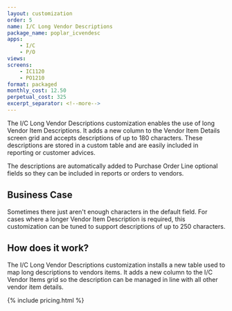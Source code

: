 ```yaml
---
layout: customization
order: 5
name: I/C Long Vendor Descriptions
package_name: poplar_icvendesc
apps:
    - I/C
    - P/O
views:
screens:
    - IC1120
    - PO1210
format: packaged
monthly_cost: 12.50
perpetual_cost: 325
excerpt_separator: <!--more-->
---
```


The I/C Long Vendor Descriptions customization enables the use of
long Vendor Item Descriptions.  It adds a new column to the Vendor
Item Details screen grid and accepts descriptions of up to 180 characters.
These descriptions are stored in a custom table and are easily included
in reporting or customer advices. 

The descriptions are automatically added to Purchase Order Line optional
fields so they can be included in reports or orders to vendors.
<!--more-->

## Business Case

Sometimes there just aren't enough characters in the default field.  For
cases where a longer Vendor Item Description is required, this customization
can be tuned to support descriptions of up to 250 characters.

## How does it work?

The I/C Long Vendor Descriptions customization installs a new table used
to map long descriptions to vendors items. It adds a new column to the
I/C Vendor Items grid so the description can be managed in line with 
all other vendor item details.

{% include pricing.html %}
